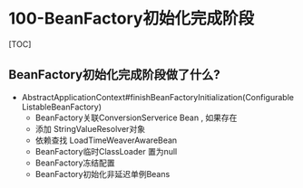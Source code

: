 # 100-BeanFactory初始化完成阶段

[TOC]

## BeanFactory初始化完成阶段做了什么?

- AbstractApplicationContext#finishBeanFactoryInitialization(ConfigurableListableBeanFactory)
  - BeanFactory关联ConversionServerice Bean , 如果存在
  - 添加 StringValueResolver对象
  - 依赖查找 LoadTimeWeaverAwareBean
  - BeanFactory临时ClassLoader 置为null
  - BeanFactory冻结配置
  - BeanFactory初始化非延迟单例Beans